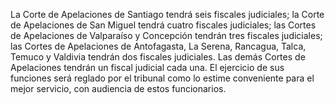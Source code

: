 La Corte de Apelaciones de Santiago tendrá seis fiscales judiciales; la Corte de Apelaciones de San Miguel tendrá cuatro fiscales judiciales; las Cortes de Apelaciones de Valparaíso y Concepción tendrán tres fiscales judiciales; las Cortes de Apelaciones de Antofagasta, La Serena, Rancagua, Talca, Temuco y Valdivia tendrán dos fiscales judiciales. Las demás Cortes de Apelaciones tendrán un fiscal judicial cada una. El ejercicio de sus funciones será reglado por el tribunal como lo estime conveniente para el mejor servicio, con audiencia de estos funcionarios.